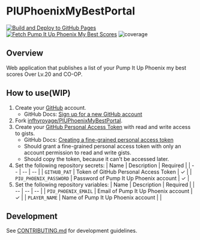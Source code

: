 # PIUPhoenixMyBestPortal

[![Build and Deploy to GitHub Pages](https://github.com/infhyroyage/PIUPhoenixMyBestPortal/actions/workflows/build-deploy-pages.yaml/badge.svg)](https://github.com/infhyroyage/PIUPhoenixMyBestPortal/actions/workflows/build-deploy-pages.yaml)
[![Fetch Pump It Up Phoenix My Best Scores](https://github.com/infhyroyage/PIUPhoenixMyBestPortal/actions/workflows/fetch-scores.yaml/badge.svg)](https://github.com/infhyroyage/PIUPhoenixMyBestPortal/actions/workflows/fetch-scores.yaml)
![coverage](https://infhyroyage.github.io/PIUPhoenixMyBestPortal/badges.svg)

## Overview

Web application that publishes a list of your Pump It Up Phoenix my best scores Over Lv.20 and CO-OP.

## How to use(WIP)

1. Create your [GitHub](https://github.com/) account.
   - GitHub Docs: [Sign up for a new GitHub account](https://docs.github.com/en/get-started/start-your-journey/creating-an-account-on-github#signing-up-for-a-new-personal-account)
2. Fork [infhyroyage/PIUPhoenixMyBestPortal](https://github.com/infhyroyage/PIUPhoenixMyBestPortal).
3. Create your [GitHub Personal Access Token](https://github.com/settings/tokens) with read and write access to gists.
   - GitHub Docs: [Creating a fine-grained personal access token](https://docs.github.com/en/authentication/keeping-your-account-and-data-secure/managing-your-personal-access-tokens#creating-a-fine-grained-personal-access-token)
   - Should grant a fine-grained personal access token with only an account permission to read and write gists.
   - Should copy the token, because it can't be accessed later.
4. Set the following repository secrets:
   | Name | Description | Required |
   | -- | -- | -- |
   | `GITHUB_PAT` | Token of GitHub Personal Access Token | ✓ |
   | `PIU_PHOENIX_PASSWORD` | Password of Pump It Up Phoenix account | ✓ |
5. Set the following repository variables:
   | Name | Description | Required |
   | -- | -- | -- |
   | `PIU_PHOENIX_EMAIL` | Email of Pump It Up Phoenix account | ✓ |
   | `PLAYER_NAME` | Name of Pump It Up Phoenix account | |

## Development

See [CONTRIBUTING.md](./CONTRIBUTING.md) for development guidelines.
